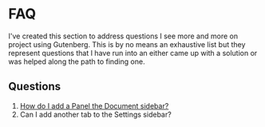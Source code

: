 # FAQ

I've created this section to address questions I see more and more on project using Gutenberg.
This is by no means an exhaustive list but they represent questions that I have run into an either came up with a solution or was helped along the path to finding one.

## Questions

1. [How do I add a Panel the Document sidebar?](./q1)
2. Can I add another tab to the Settings sidebar?
